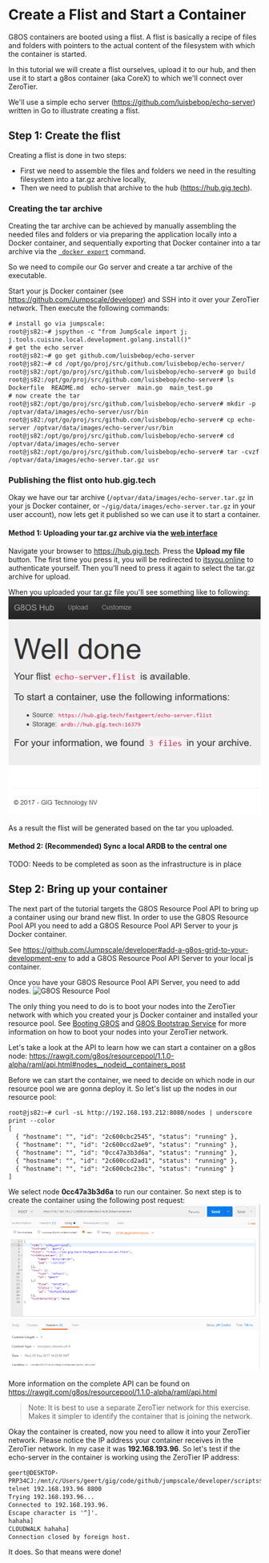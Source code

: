 # Create a Flist and Start a Container

G8OS containers are booted using a flist. A flist is basically a recipe of files and folders with pointers to the actual content of the filesystem with which the container is started.

In this tutorial we will create a flist ourselves, upload it to our hub, and then use it to start a g8os container (aka CoreX) to which we'll connect over ZeroTier.

We'll use a simple echo server (https://github.com/luisbebop/echo-server) written in Go to illustrate creating a flist.

## Step 1: Create the flist

Creating a flist is done in two steps:
- First we need to assemble the files and folders we need in the resulting filesystem into a tar.gz archive locally,
- Then we need to publish that archive to the hub (https://hub.gig.tech).

### Creating the tar archive

Creating the tar archive can be achieved by manually assembling the needed files and folders or via preparing the application locally into a Docker container, and sequentially exporting that Docker container into a tar archive via the [``` docker export```](https://docs.docker.com/engine/reference/commandline/export/) command.

So we need to compile our Go server and create a tar archive of the executable.

Start your js Docker container (see https://github.com/Jumpscale/developer) and SSH into it over your ZeroTier network. Then execute the following commands:
```shell
# install go via jumpscale:
root@js82:~# jspython -c "from JumpScale import j; j.tools.cuisine.local.development.golang.install()"
# get the echo server
root@js82:~# go get github.com/luisbebop/echo-server
root@js82:~# cd /opt/go/proj/src/github.com/luisbebop/echo-server/
root@js82:/opt/go/proj/src/github.com/luisbebop/echo-server# go build
root@js82:/opt/go/proj/src/github.com/luisbebop/echo-server# ls
Dockerfile  README.md  echo-server  main.go  main_test.go
# now create the tar
root@js82:/opt/go/proj/src/github.com/luisbebop/echo-server# mkdir -p /optvar/data/images/echo-server/usr/bin
root@js82:/opt/go/proj/src/github.com/luisbebop/echo-server# cp echo-server /optvar/data/images/echo-server/usr/bin
root@js82:/opt/go/proj/src/github.com/luisbebop/echo-server# cd /optvar/data/images/echo-server
root@js82:/opt/go/proj/src/github.com/luisbebop/echo-server# tar -cvzf /optvar/data/images/echo-server.tar.gz usr
```

### Publishing the flist onto hub.gig.tech

Okay we have our tar archive (```/optvar/data/images/echo-server.tar.gz``` in your js Docker container, or ```~/gig/data/images/echo-server.tar.gz``` in your user account), now lets get it published so we can use it to start a container.

#### Method 1: Uploading your tar.gz archive via the [web interface](https://hub.gig.tech)

Navigate your browser to https://hub.gig.tech. Press the **Upload my file** button. The first time you press it, you will be redirected to [itsyou.online](https://itsyou.online) to authenticate yourself. Then you'll need to press it again to select the tar.gz archive for upload.

When you uploaded your tar.gz file you'll see something like to following:
![Upload successfully](./flist.png)

As a result the flist will be generated based on the tar you uploaded.

#### Method 2: (Recommended) Sync a local ARDB to the central one
TODO: Needs to be completed as soon as the infrastructure is in place

## Step 2: Bring up your container
The next part of the tutorial targets the G8OS Resource Pool API to bring up a container using our brand new flist. In order to use the G8OS Resource Pool API you need to add a G8OS Resource Pool API Server to your js Docker container.

See https://github.com/Jumpscale/developer#add-a-g8os-grid-to-your-development-env to add a G8OS Resource Pool API Server to your local js container.

Once you have your G8OS Resource Pool API Server, you need to add nodes. ![G8OS Resource Pool](https://gig.gitbooks.io/g8os/resourcepool/g8os-grid.png)

The only thing you need to do is to boot your nodes into the ZeroTier network with which you created your js Docker container and installed your resource pool. See [Booting G8OS](https://gig.gitbooks.io/g8os/booting/booting.html) and [G8OS Bootstrap Service](https://gig.gitbooks.io/g8os/bootstrap/bootstrap.html) for more information on how to boot your nodes into your ZeroTier network.

Let's take a look at the API to learn how we can start a container on a g8os node:
https://rawgit.com/g8os/resourcepool/1.1.0-alpha/raml/api.html#nodes__nodeid__containers_post

Before we can start the container, we need to decide on which node in our resource pool we are gonna deploy it. So let's list up the nodes in our resource pool:
```
root@js82:~# curl -sL http://192.168.193.212:8080/nodes | underscore print --color
[
  { "hostname": "", "id": "2c600cbc2545", "status": "running" },
  { "hostname": "", "id": "2c600ccd2ae9", "status": "running" },
  { "hostname": "", "id": "0cc47a3b3d6a", "status": "running" },
  { "hostname": "", "id": "2c600ccd2ad1", "status": "running" },
  { "hostname": "", "id": "2c600cbc23bc", "status": "running" }
]
```

We select node **0cc47a3b3d6a** to run our container. So next step is to create the container using the following post request:
![post via postman](new-container.png)

More information on the complete API can be found on https://rawgit.com/g8os/resourcepool/1.1.0-alpha/raml/api.html

> Note:
> It is best to use a separate ZeroTier network for this exercise. Makes it simpler to identify the container that is joining the network.

Okay the container is created, now you need to allow it into your ZeroTier network. Please notice the IP address your container receives in the ZeroTier network. In my case it was **192.168.193.96**. So let's test if the echo-server in the container is working using the ZeroTier IP address:

```shell
geert@DESKTOP-PRP34CJ:/mnt/c/Users/geert/gig/code/github/jumpscale/developer/scripts$ telnet 192.168.193.96 8800
Trying 192.168.193.96...
Connected to 192.168.193.96.
Escape character is '^]'.
hahaha]
CLOUDWALK hahaha]
Connection closed by foreign host.
```

It does. So that means were done!
